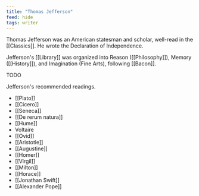 ```yaml
---
title: "Thomas Jefferson"
feed: hide
tags: writer
---
```


Thomas Jefferson was an American statesman and scholar, well-read in the [[Classics]]. He wrote the Declaration of Independence. 

Jefferson's [[Library]] was organized into Reason ([[Philosophy]]), Memory ([[History]]), and Imagination (Fine Arts), following [[Bacon]]. 

TODO

Jefferson's recommended readings.

- [[Plato]]
- [[Cicero]]
- [[Seneca]]
- [[De rerum natura]]
- [[Hume]]
- Voltaire
- [[Ovid]]
- [[Aristotle]]
- [[Augustine]]
- [[Homer]]
- [[Virgil]]
- [[Milton]]
- [[Horace]]
- [[Jonathan Swift]]
- [[Alexander Pope]]